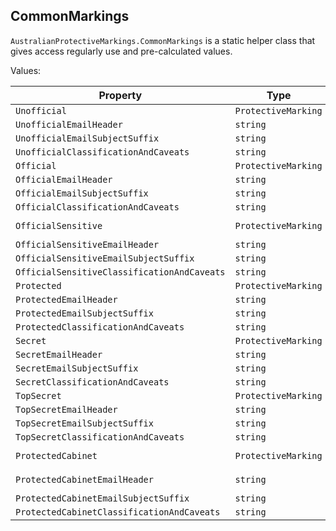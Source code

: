 ## CommonMarkings

`AustralianProtectiveMarkings.CommonMarkings` is a static helper class that gives access regularly use and pre-calculated values.

Values:

| Property | Type | Value |
|----------|------|-------|
| `Unofficial` | `ProtectiveMarking` | `new ProtectiveMarking(Classification.Unofficial)` |
| `UnofficialEmailHeader` | `string` | `VER=2024.1, NS=gov.au, SEC=UNOFFICIAL` |
| `UnofficialEmailSubjectSuffix` | `string` | `[SEC=UNOFFICIAL]` |
| `UnofficialClassificationAndCaveats` | `string` | `UNOFFICIAL` |
| `Official` | `ProtectiveMarking` | `new ProtectiveMarking(Classification.Official)` |
| `OfficialEmailHeader` | `string` | `VER=2024.1, NS=gov.au, SEC=OFFICIAL` |
| `OfficialEmailSubjectSuffix` | `string` | `[SEC=OFFICIAL]` |
| `OfficialClassificationAndCaveats` | `string` | `OFFICIAL` |
| `OfficialSensitive` | `ProtectiveMarking` | `new ProtectiveMarking(Classification.OfficialSensitive)` |
| `OfficialSensitiveEmailHeader` | `string` | `VER=2024.1, NS=gov.au, SEC=OFFICIAL:Sensitive` |
| `OfficialSensitiveEmailSubjectSuffix` | `string` | `[SEC=OFFICIAL:Sensitive]` |
| `OfficialSensitiveClassificationAndCaveats` | `string` | `OFFICIAL:Sensitive` |
| `Protected` | `ProtectiveMarking` | `new ProtectiveMarking(Classification.Protected)` |
| `ProtectedEmailHeader` | `string` | `VER=2024.1, NS=gov.au, SEC=PROTECTED` |
| `ProtectedEmailSubjectSuffix` | `string` | `[SEC=PROTECTED]` |
| `ProtectedClassificationAndCaveats` | `string` | `PROTECTED` |
| `Secret` | `ProtectiveMarking` | `new ProtectiveMarking(Classification.Secret)` |
| `SecretEmailHeader` | `string` | `VER=2024.1, NS=gov.au, SEC=SECRET` |
| `SecretEmailSubjectSuffix` | `string` | `[SEC=SECRET]` |
| `SecretClassificationAndCaveats` | `string` | `SECRET` |
| `TopSecret` | `ProtectiveMarking` | `new ProtectiveMarking(Classification.TopSecret)` |
| `TopSecretEmailHeader` | `string` | `VER=2024.1, NS=gov.au, SEC=TOP-SECRET` |
| `TopSecretEmailSubjectSuffix` | `string` | `[SEC=TOP-SECRET]` |
| `TopSecretClassificationAndCaveats` | `string` | `TOP-SECRET` |
| `ProtectedCabinet` | `ProtectiveMarking` | `new ProtectiveMarking(Classification.Protected){Caveats = new(){Cabinet = true}}` |
| `ProtectedCabinetEmailHeader` | `string` | `VER=2024.1, NS=gov.au, SEC=PROTECTED, CAVEAT=SH:CABINET` |
| `ProtectedCabinetEmailSubjectSuffix` | `string` | `[SEC=PROTECTED, CAVEAT=SH:CABINET]` |
| `ProtectedCabinetClassificationAndCaveats` | `string` | `PROTECTED//CABINET` |
